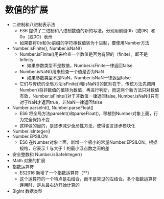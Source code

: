 # 数值的扩展

+ 二进制和八进制表示法
  + ES6 提供了二进制和八进制数值的新的写法，分别用前缀0b（或0B）和0o（或0O）表示
  + 如果要将0b和0o前缀的字符串数值转为十进制，要使用Number方法
+ Number.isFinite(), Number.isNaN()
  + Number.isFinite()用来检查一个数值是否为有限的（finite），即不是Infinity
    + 如果参数类型不是数值，Number.isFinite一律返回false
  + Number.isNaN()用来检查一个值是否为NaN
    + 如果参数类型不是NaN，Number.isNaN一律返回false
  + 它们与传统的全局方法isFinite()和isNaN()的区别在于，传统方法先调用Number()将非数值的值转为数值，再进行判断，而这两个新方法只对数值有效，Number.isFinite()对于非数值一律返回false, Number.isNaN()只有对于NaN才返回true，非NaN一律返回false
+ Number.parseInt(), Number.parseFloat()
  + ES6 将全局方法parseInt()和parseFloat()，移植到Number对象上面，行为完全保持不变
  + 这样做的目的，是逐步减少全局性方法，使得语言逐步模块化
+ Number.isInteger()
+ Number.EPSILON
  + ES6 在Number对象上面，新增一个极小的常量Number.EPSILON。根据规格，它表示 1 与大于 1 的最小浮点数之间的差
+ 安全整数和 Number.isSafeInteger()
+ Math 对象的扩展
+ 指数运算符
  + ES2016 新增了一个指数运算符（**）
  + 这个运算符的一个特点是右结合，而不是常见的左结合。多个指数运算符连用时，是从最右边开始计算的
+ BigInt 数据类型